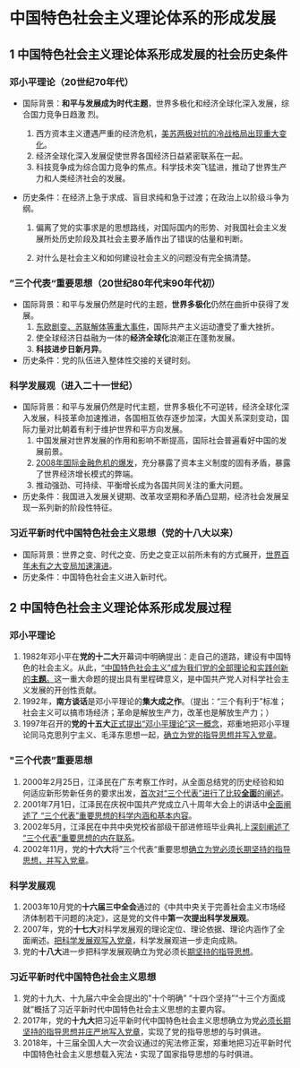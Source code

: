 # 中国特色社会主义理论体系的形成发展

## 1 中国特色社会主义理论体系形成发展的社会历史条件

### 邓小平理论（20世纪70年代）

- 国际背景：**和平与发展成为时代主题**，世界多极化和经济全球化深入发展，综合国力竞争日趋激
  烈。

  1. 西方资本主义遭遇严重的经济危机，<u>美苏两极对抗的冷战格局出现重大变化</u>。
  2. 经济全球化深入发展促使世界各国经济日益紧密联系在一起。
  3. 科技竞争成为综合国力竞争的焦点。科学技术突飞猛进，推动了世界生产力和人类经济社会的发展。

- 历史条件：在经济上急于求成、盲目求纯和急于过渡；在政治上以阶级斗争为纲。

  1. 偏离了党的实事求是的思想路线，对国际国内的形势、对我国社会主义发展所处历史阶段及其社会主要矛盾作出了错误的估量和判断。

  2. 对什么是社会主义和如何建设社会主义的问题没有完全搞清楚。

### ”三个代表“重要思想（20世纪80年代末90年代初）

- 国际背景：和平与发展仍然是时代的主题，**世界多极化**仍然在曲折中获得了发展。
  1. <u>东欧剧变、苏联解体等重大事件</u>，国际共产主义运动遭受了重大挫折。
  2. 使全球经济日益融为一体的**经济全球化**浪潮正在蓬勃发展。
  3. **科技进步日新月异**。
- 历史条件：党的队伍进入整体性交接的关键时刻。

### 科学发展观（进入二十一世纪）

- 国际背景：和平与发展仍然是时代主题，世界多极化不可逆转，经济全球化深入发展，科技革命加速推进，各国相互依存逐步加深，大国关系深刻变动，国际力量对比朝着有利于维护世界和平方向发展。
  1. 中国发展对世界发展的作用和影响不断提高，国际社会普遍看好中国的发展前景。
  2. <u>2008年国际金融危机的爆发</u>，充分暴露了资本主义制度的固有矛盾，暴露了世界经济增长模式的弊端。
  3. 推动强劲、可持续、平衡增长成为各国共同关注的重大问题。
- 历史条件：我国进入发展关键期、改革攻坚期和矛盾凸显期，经济社会发展呈现一系列新的阶段性特征。

### 习近平新时代中国特色社会主义思想（党的十八大以来）

- 国际背景：世界之变、时代之变、历史之变正以前所未有的方式展开，<u>世界百年未有之大变局加速演进</u>。
- 历史条件：中国特色社会主义进入新时代。

## 2 中国特色社会主义理论体系形成发展过程

### 邓小平理论

1. 1982年邓小平在**党的十二大**开幕词中明确提出：走自己的道路，建设有中国特色的社会主义。从此，<u>“中国特色社会主义”成为我们党的全部理论和实践创新的**主题**。</u>这一重大命题的提出具有里程碑意义，是中国共产党人对科学社会主义发展的开创性贡献。
2. 1992年，**南方谈话**是邓小平理论的**集大成之作**。（提出：“三个有利于”标准；社会主义可以搞市场经济；革命是解放生产力，改革也是解放生产力；）
3. 1997年召开的**党的十五大**<u>正式提出“邓小平理论”这一概念</u>，郑重地把邓小平理论同马克思列宁主义、毛泽东思想一起，<u>确立为党的指导思想并写入党章</u>。

### "三个代表”重要思想

1. 2000年2月25日，江泽民在广东考察工作时，从全面总结党的历史经验和如何适应新形势新任务的要求出发，<u>首次对“三个代表”进行了比较**全面**的阐述</u>。
2. 2001年7月1日，江泽民在庆祝中国共产党成立八十周年大会上的讲话中<u>全面阐述了 “三个代表”重要思想的科学内涵和基本内容</u>。
3. 2002年5月，江泽民在中共中央党校省部级干部进修班毕业典礼上<u>深刻阐述了 “三个代表”重要思想的内在联系</u>。
4. 2002年11月，党的**十六大**将”三个代表“重要思想<u>确立为党必须长期坚持的指导思想，并写入党章</u>。

### 科学发展观

1. 2003年10月党的**十六届三中全会**通过的《中共中央关于完善社会主义市场经济体制若干问题的决定》，这是党的文件中**第一次提出科学发展观**。
2. 2007年，党的**十七大**对科学发展观的理论定位、理论依据、理论内涵作了全面阐述。<u>把科学发展观写入党章</u>，科学发展观进一步走向成熟。
3. 党的**十八大**进一步把科学发展观确立为党必须长<u>期坚持的指导思想</u>。

### 习近平新时代中国特色社会主义思想

1. 党的十九大、十九届六中全会提出的"十个明确” “十四个坚持”“十三个方面成就”概括了习近平新时代中国特色社会主义思想的主要内容。
2. 2017年，党的**十九大**把习近平新时代中国特色社会主义思想确立为党<u>必须长期坚持的指导思想</u><u>并庄严地写入党章</u>，实现了党的指导思想的与时俱进。
3. 2018年，十三届全国人大一次会议通过的宪法修正案，郑重地把习近平新时代中国特色社会主义思想载入宪法・实现了国家指导思想的与时俱进。
